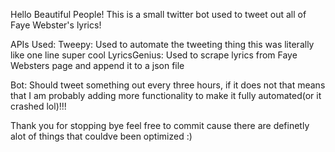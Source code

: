 Hello Beautiful People!
This is a small twitter bot used to tweet out all of Faye Webster's lyrics!

APIs Used:
	Tweepy: Used to automate the tweeting thing this was literally like one line super cool
	LyricsGenius: Used to scrape lyrics from Faye Websters page and append it to a json file

Bot:
	Should tweet something out every three hours, if it does not that means that I am probably adding more functionality to make it fully automated(or it crashed lol)!!!


Thank you for stopping bye feel free to commit cause there are definetly alot of things that couldve been optimized :)
